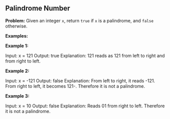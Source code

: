 ## Palindrome Number

**Problem:** Given an integer `x`, return `true` if `x` is a palindrome, and `false` otherwise.

**Examples:**

**Example 1:**

Input: x = 121 Output: true Explanation: 121 reads as 121 from left to right and from right to left.


**Example 2:**

Input: x = -121 Output: false Explanation: From left to right, it reads -121. From right to left, it becomes 121-. Therefore it is not a palindrome.


**Example 3:**

Input: x = 10 Output: false Explanation: Reads 01 from right to left. Therefore it is not a palindrome.